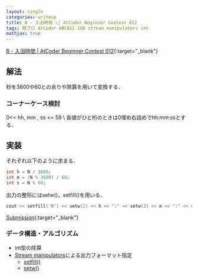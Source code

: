 ```yaml
---
layout: single
categories: writeup
title: B - 入浴時間 \| AtCoder Beginner Contest 012
tags: 競プロ AtCoder ABC012 100 stream_manipulators int
mathjax: true
---
```


[B - 入浴時間 \| AtCoder Beginner Contest 012](https://beta.atcoder.jp/contests/abc012/tasks/abc012_2){:target="_blank"}

## 解法
秒を3600や60との余りや除算を用いて変換する．

### コーナーケース検討
0<= hh, mm , ss <= 59 \\
各値がひと桁のときは0埋め右詰めでhh:mm:ssとする．

## 実装
それぞれ以下のように求まる．
```cpp
int h = N / 3600;
int m = (N % 3600) / 60;
int s = N % 60;
```
出力の整形にはsetw()，setfill()を用いる．
```cpp
cout << setfill('0') << setw(2) << h << ":" << setw(2) << m << ":" << setw(2) << s << endl;
```
[Submission](https://beta.atcoder.jp/contests/abc012/submissions/3015152){:target="_blank"}

### データ構造・アルゴリズム
- int型の除算
- [Stream manipulators](http://www.cplusplus.com/reference/library/manipulators/)による出力フォーマット指定
    - [setfill()](http://www.cplusplus.com/reference/iomanip/setfill/)
    - [setw()](http://www.cplusplus.com/reference/iomanip/setw/)